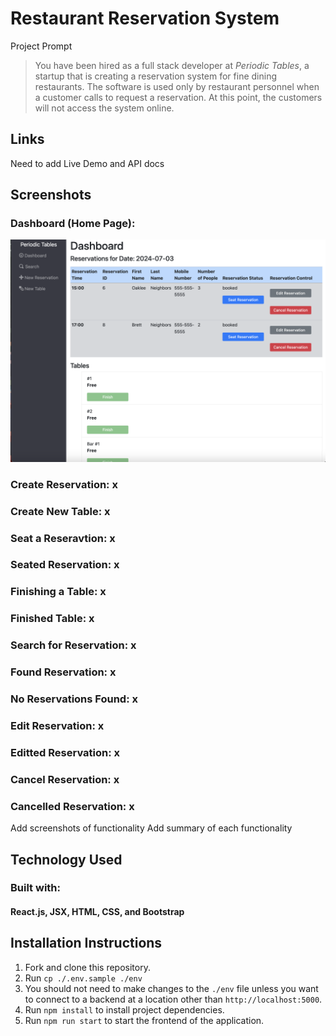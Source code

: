 # Restaurant Reservation System

Project Prompt

> You have been hired as a full stack developer at _Periodic Tables_, a startup that is creating a reservation system for fine dining restaurants.
> The software is used only by restaurant personnel when a customer calls to request a reservation.
> At this point, the customers will not access the system online.


## Links

Need to add Live Demo and API docs 

## Screenshots 

### Dashboard (Home Page):
![dashboard](/screenshots/dashboard-page.png)

### Create Reservation: x

### Create New Table: x

### Seat a Reseravtion: x

### Seated Reservation: x

### Finishing a Table: x

### Finished Table: x

### Search for Reservation: x

### Found Reservation: x

### No Reservations Found: x

### Edit Reservation: x

### Editted Reservation: x

### Cancel Reservation: x

### Cancelled Reservation: x

Add screenshots of functionality
Add summary of each functionality

## Technology Used
### Built with: 
#### React.js, JSX, HTML, CSS, and Bootstrap

## Installation Instructions
1. Fork and clone this repository.
2. Run `cp ./.env.sample ./env`
3. You should not need to make changes to the `./env` file unless you want to connect to a backend at a location other than `http://localhost:5000`.
4. Run `npm install` to install project dependencies.
5. Run `npm run start` to start the frontend of the application.